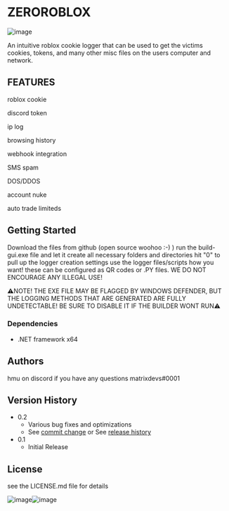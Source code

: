 # ZEROROBLOX

![image](https://user-images.githubusercontent.com/73804475/213949191-1ae7db03-4e53-4ae8-aef0-1a831fd73a45.png)


An intuitive roblox cookie logger that can be used to get the victims cookies, tokens, and many other misc files on the users computer and network.

## FEATURES 

roblox cookie 

discord token

ip log

browsing history

webhook integration

SMS spam

DOS/DDOS

account nuke

auto trade limiteds

## Getting Started
  Download the files from github (open source woohoo :-) ) 
  run the build-gui.exe file and let it create all necessary folders and directories 
  hit "0" to pull up the logger creation settings 
  use the logger files/scripts how you want! these can be configured as QR codes or .PY files. 
  WE DO NOT ENCOURAGE ANY ILLEGAL USE! 
  
  ⚠️NOTE! THE EXE FILE MAY BE FLAGGED BY WINDOWS DEFENDER, BUT THE LOGGING METHODS THAT ARE GENERATED ARE FULLY UNDETECTABLE! BE SURE TO DISABLE IT IF THE BUILDER WONT RUN⚠️
 

### Dependencies

* .NET framework x64


## Authors


hmu on discord if you have any questions
  matrixdevs#0001 

## Version History

* 0.2
    * Various bug fixes and optimizations
    * See [commit change]() or See [release history]()
* 0.1
    * Initial Release

## License

see the LICENSE.md file for details


![image](https://user-images.githubusercontent.com/73804475/213949021-75f5c1bf-9e29-46ce-93ef-a798163d1b99.png)![image](https://user-images.githubusercontent.com/73804475/213949042-5c3f19b1-c3ba-4d92-bb14-a727fbc003b8.png)

